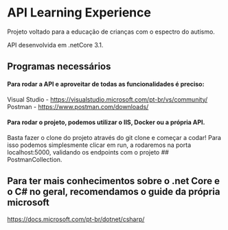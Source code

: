 # API Learning Experience
Projeto voltado para a educação de crianças com o espectro do autismo.

API desenvolvida em .netCore 3.1.

## Programas necessários
#### Para rodar a API e aproveitar de todas as funcionalidades é preciso:
Visual Studio - https://visualstudio.microsoft.com/pt-br/vs/community/
Postman - https://www.postman.com/downloads/

#### Para rodar o projeto, podemos utilizar o IIS, Docker ou a própria API.
Basta fazer o clone do projeto através do git clone e começar a codar!
Para isso podemos simplesmente clicar em run, a rodaremos na porta localhost:5000, validando os endpoints com o projeto ## PostmanCollection.
<br>
## Para ter mais conhecimentos sobre o .net Core e o C# no geral, recomendamos o guide da própria microsoft
https://docs.microsoft.com/pt-br/dotnet/csharp/

